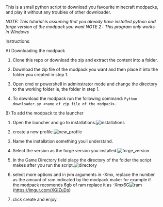 This is a small python script to download you favourite minecraft modpacks, and play it without any troubles of other downloader.

*NOTE: This tutorial is assuming that you already have installed python and forge version of the modpack you want*
*NOTE 2 : This program only works in Windows*

Instructions:

A) Downloading the modpack
    
   1) Clone this repo or download the zip and extract the content into a folder.

   2) Download the zip file of the modpack you want and then place it into the folder you created in step 1.

   3) Open cmd or powershell in adminstrator mode and change the directory to the working folder ie, the folder in step 1.

   4)  To download the modpack run the following command: `Python downloader.py <name of zip file of the modpack>`.

B) To add the modpack to the launcher

   1) Open the launcher and go to installations.![installations](https://imgur.com/IXt2C2x)
    
   2) create a new profile.![new_profile](https://imgur.com/8WHP7kB)
    
   3) Name the installation something youll understand.
    
   4) Select the version as the forge version you installed.![forge_version](https://imgur.com/kMF2yiQ)
    
   5) In the Game Directory field place the directory of the folder the script makes after you run the script.![directory](https://imgur.com/lmCCfv2)
    
   6) select more options and in jvm arguments in -Xmx, replace the number as the amount of ram indicated by the modpack maker for example  if the modpack recomends 6gb of ram replace it as -Xmx6G![ram](https://imgur.com/No20cnX)(https://imgur.com/XGiZuDp)
    
   7) click create and enjoy.
